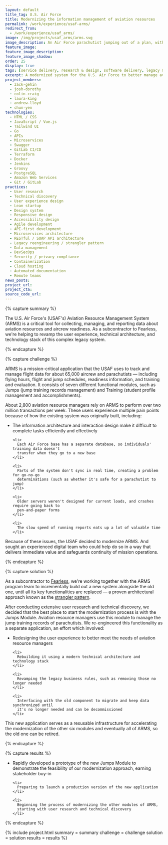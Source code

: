 ```yaml
---
layout: default
title_tag: U.S. Air Force
title: Modernizing the information management of aviation resources
permalink: /work/experience/usaf-arms/
redirect_from:
  - /work/experience/usaf_arms/
image: /img/projects/usaf_arms/arms.svg
image_description: An Air Force parachutist jumping out of a plan, with digital components in the background.
feature_image:
feature_image_description:
feature_image_shadow:
order: 25
display: true
tags: [service delivery, research & design, software delivery, legacy modernization, devops, cloud & platforms, data & analytics, apis, security & privacy, defense, air force, zack gehin, josh dorothy, colin craig, laura king]
excerpt: A modernized system for the U.S. Air Force to better manage aviation resources and aircrew readiness.
project_members:
  - zack-gehin
  - josh-dorothy
  - colin-craig
  - laura-king
  - andrew-lloyd
  - chun-yen
technologies:
  - HTML / CSS
  - JavaScript / Vue.js
  - Tailwind UI
  - Go
  - APIs
  - Microservices
  - Swagger
  - GitLab CI/CD
  - Terraform
  - Docker
  - Jenkins
  - Groovy
  - PostgreSQL
  - Amazon Web Services
  - Git / GitLab
practices:
  - User research
  - Technical discovery
  - User experience design
  - Lean startup
  - Design system
  - Responsive design
  - Accessibility design
  - Agile development
  - API-first development
  - Microservices architecture
  - RESTful / SOAP API architecture
  - Legacy reengineering / strangler pattern
  - Data management
  - DevSecOps
  - Security / privacy compliance
  - Containerization
  - Cloud hosting
  - Automated documentation
  - Remote teams
news_posts:
project_url:
project_cta:
source_code_url:
---
```


{% capture summary %}
  <p>
    The U.S. Air Force's (USAF's) Aviation Resource Management System (ARMS) is a critical
    tool for collecting, managing, and reporting data about aviation resources and aircrew
    readiness. As a subcontractor to Fearless, we're helping to revamp the user experience,
    technical architecture, and technology stack of this complex legacy system.
  </p>
{% endcapture %}

{% capture challenge %}
  <p>
    ARMS is a mission-critical application that the USAF uses to track and manage flight
    data for about 65,000 aircrew and parachutists &mdash; including flying hours, flight and
    jump schedules, readiness information, and training and evaluation. It consists of
    seven different functional modules, such as Jumps (jump training records management)
    and Training (student profile management and accomplishments).
  </p>

  <p>
    About 2,800 aviation resource managers rely on ARMS to perform over two million transactions
    per week. These users experience multiple pain points because of how the existing system
    was originally built, including:
  </p>

  <ul>
    <li>
      The information architecture and interaction design make it difficult to complete
      tasks efficiently and effectively
    </li>

    <li>
      Each Air Force base has a separate database, so individuals' training data doesn't
      transfer when they go to a new base
    </li>

    <li>
      Parts of the system don't sync in real time, creating a problem for go-no-go
      determinations (such as whether it's safe for a parachutist to jump)
    </li>

    <li>
      Older servers weren't designed for current loads, and crashes require going back to
      pen-and-paper forms
    </li>

    <li>
      The slow speed of running reports eats up a lot of valuable time
    </li>
  </ul>

  <p>
    Because of these issues, the USAF decided to modernize ARMS. And sought an experienced
    digital team who could help do so in a way that delivers immediate value and safeguards
    continuity of mission operations.
  </p>
{% endcapture %}

{% capture solution %}
  <p>
    As a subcontractor to <a href="https://fearless.tech/">Fearless</a>, we're working together
    with the ARMS program team to incrementally build out a new system alongside the old one,
    until all its key functionalities are replaced &mdash; a proven architectural approach known
    as the <a href="https://martinfowler.com/bliki/StranglerFigApplication.html">strangler pattern</a>.
  </p>

  <p>
    After conducting extensive user research and technical discovery, we decided that the best
    place to start the modernization process is with the Jumps Module. Aviation resource
    managers use this module to manage the jump training records of parachutists. We
    re-engineered this functionality as a separate application, an effort which involved:
  </p>

  <ul>
    <li>
      Redesigning the user experience to better meet the needs of aviation resource managers
    </li>

    <li>
      Rebuilding it using a modern technical architecture and technology stack
    </li>

    <li>
      Revamping the legacy business rules, such as removing those no longer needed
    </li>

    <li>
      Interfacing with the old component to migrate and keep data synchronized until
      it's no longer needed and can be decommissioned
    </li>
  </ul>

  <p>
    This new application serves as a resusable infrastructure for accelerating the
    modernization of the other six modules and eventually all of ARMS, so the old
    one can be retired.
  </p>
{% endcapture %}

{% capture results %}
  <ul>
    <li>
      Rapidly developed a prototype of the new Jumps Module to demonstrate the
      feasibility of our modernization approach, earning stakeholder buy-in
    </li>

    <li>
      Preparing to launch a production version of the new application
    </li>

    <li>
      Beginning the process of modernizing the other modules of ARMS,
      starting with user research and technical discovery
    </li>
  </ul>
{% endcapture %}

{% include project.html
  summary = summary
  challenge = challenge
  solution = solution
  results = results
%}
